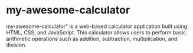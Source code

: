 # my-awesome-calculator
my-awesome-calculator" is a web-based calculator application built using HTML, CSS, and JavaScript. This calculator allows users to perform basic arithmetic operations such as addition, subtraction, multiplication, and division.
